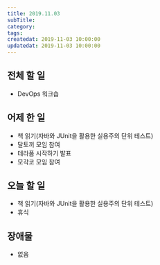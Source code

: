 ```yaml
---
title: 2019.11.03
subTitle: 
category: 
tags: 
createdat: 2019-11-03 10:00:00
updatedat: 2019-11-03 10:00:00
---
```


## 전체 할 일

* DevOps 워크숍

## 어제 한 일

* 책 읽기(자바와 JUnit을 활용한 실용주의 단위 테스트)
* 달토끼 모임 참여
* 테라폼 시작하기 발표
* 모각코 모임 참여

## 오늘 할 일

* 책 읽기(자바와 JUnit을 활용한 실용주의 단위 테스트)
* 휴식

## 장애물

* 없음